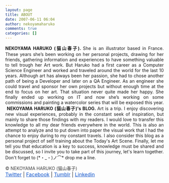 ```yaml
---
layout: page
title: ABOUT
date: 2007-06-11 06:04
author: nekoyamaharuko
comments: true
categories: []
---
```

<p style="text-align:justify;"><strong>NEKOYAMA HARUKO (猫山春子).
</strong><span style="text-align:justify;line-height:1.5;">She is an illustrator based in France. </span>These years she’s been working on her personal projects, drawing for her friends, gathering information and experiences to have something valuable to tell trough her Art work. But Haruko had a first career as a Computer Science Engineer and worked and traveled around the world for the last 10 years. Although art has always been her passion, she had to chose another path of being a Developer and later on a QA Engineer. As an engineer she could travel and sponsor her own projects but without enough time at the end to focus on her art. That situation never quite made her happy. She finally ended up working on IT and now she’s working on some commissions and painting a watercolor series that will be exposed this year.  <strong>NEKOYAMA HARUKO (猫山春子)'s BLOG. </strong>Art is a trip. I enjoy discovering new visual experiences, probably in the constant seek of inspiration, but mainly to share those findings with my readers. I would love to transfer this knowledge to all my dear friends everywhere in the world. This is also an attempt to analyze and to put down into paper the visual work that I had the chance to enjoy during to my constant travels. I also consider this blog as a personal project of self training about the Today's Art Scene. Finally, let me tell you that education is a key to success, knowledge must be shared and be discussed, so I invite you to take part of this journey, let's learn together. Don't forget to (*・_・)ノ⌒* drop me a line.</p>

<div style="color:#222222;"><span style="color:#404040;">© NEKOYAMA HARUKO (猫山春子)</span><br style="color:#404040;" /><span style="font-size:medium;"><a style="color:#1155cc;" href="https://twitter.com/NekoyamaHaruko" target="_blank">Twitter</a></span><span style="font-size:medium;"> | </span><span style="font-size:medium;"><a style="color:#1155cc;" href="http://www.facebook.com/nekoyama.haruko" target="_blank">Facebook</a></span><span style="font-size:medium;"> | </span><span style="font-size:medium;"><a style="color:#1155cc;" href="http://nekoyamaharuko.tumblr.com/" target="_blank">Tumblr</a></span><span style="font-size:medium;"> | <a style="color:#1155cc;" href="http://www.linkedin.com/in/nekoyama" target="_blank">Linkedin</a> </span></div>
